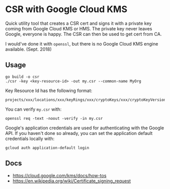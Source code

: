 # CSR with Google Cloud KMS

Quick utility tool that creates a CSR cert and signs it with a private key coming from Google Cloud KMS or HMS.
The private key never leaves Google, everyone is happy. The CSR can then be used to get cert from CA.

I would've done it with `openssl`, but there is no Google Cloud KMS engine available. (Sept. 2018)


## Usage

```
go build -o csr
./csr -key <key-resource-id> -out my.csr --common-name MyOrg
```

Key Resource Id has the following format:

```
projects/xxx/locations/xxx/keyRings/xxx/cryptoKeys/xxx/cryptoKeyVersions/xxx
```

You can verify `my.csr` with:

```
openssl req -text -noout -verify -in my.csr
```

Google's application credentials are used for authenticating with the Google API.
If you haven't done so already, you can set the application default credentials locally with:

```
gcloud auth application-default login
```


## Docs

  * https://cloud.google.com/kms/docs/how-tos
  * https://en.wikipedia.org/wiki/Certificate_signing_request


